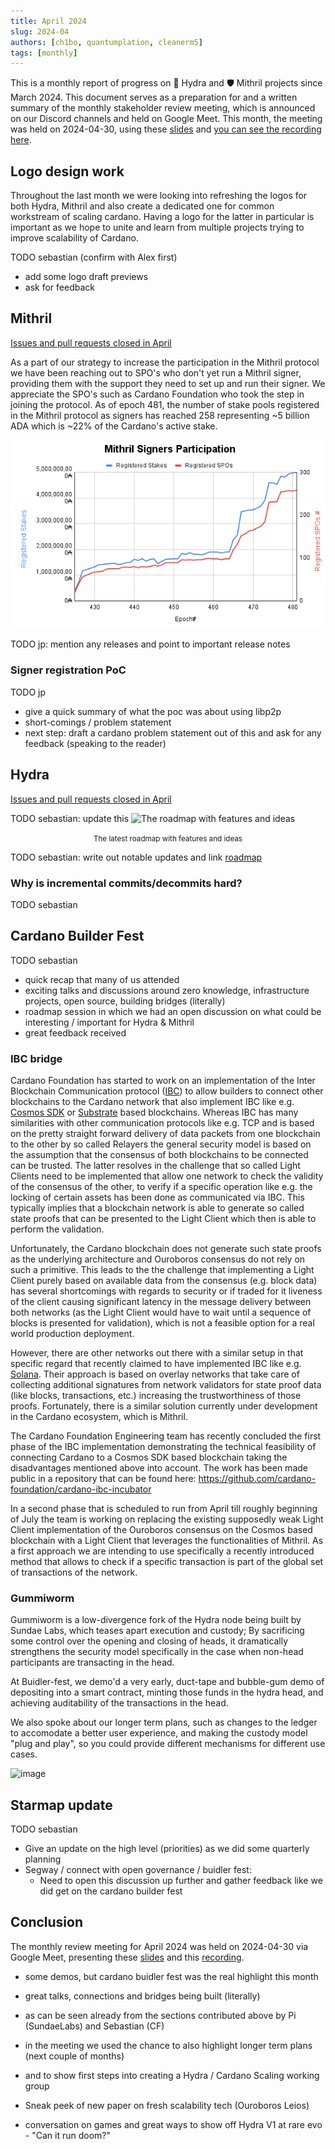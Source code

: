 ```yaml
---
title: April 2024
slug: 2024-04
authors: [ch1bo, quantumplation, cleanerm5]
tags: [monthly]
---
```


This is a monthly report of progress on 🐲 Hydra and 🛡 Mithril projects since March 2024. This document serves as a preparation for and a written summary of the monthly stakeholder review meeting, which is announced on our Discord channels and held on Google Meet. This month, the meeting was held on 2024-04-30, using these [slides][slides] and [you can see the recording here][recording].

## Logo design work

Throughout the last month we were looking into refreshing the logos for both Hydra, Mithril and also create a dedicated one for common workstream of scaling cardano. Having a logo for the latter in particular is important as we hope to unite and learn from multiple projects trying to improve scalability of Cardano.

TODO sebastian (confirm with Alex first)

- add some logo draft previews
- ask for feedback

## Mithril

[Issues and pull requests closed in
April](https://github.com/input-output-hk/mithril/issues?q=is%3Aclosed+sort%3Aupdated-desc+closed%3A2024-03-31..2024-04-30)

As a part of our strategy to increase the participation in the Mithril protocol we have been reaching out to SPO's who don't yet run a Mithril signer, providing them with the support they need to set up and run their signer. We appreciate the SPO's such as Cardano Foundation who took the step in joining the protocol. As of epoch 481, the number of stake pools registered in the Mithril protocol as signers has reached 258 representing ~5 billion ADA which is ~22% of the Cardano's active stake.

![](img/2024-04-mithril-participation.png)

TODO jp: mention any releases and point to important release notes

### Signer registration PoC

TODO jp

- give a quick summary of what the poc was about using libp2p 
- short-comings / problem statement
- next step: draft a cardano problem statement out of this and ask for any feedback (speaking to the reader)

## Hydra

[Issues and pull requests closed in
April](https://github.com/input-output-hk/hydra/issues?q=is%3Aclosed+sort%3Aupdated-desc+closed%3A2024-03-31..2024-04-30)

TODO sebastian: update this
![The roadmap with features and ideas](./img/2024-03-hydra-roadmap.jpg)
<small><center>The latest roadmap with features and ideas</center></small>

TODO sebastian: write out notable updates and link [roadmap](https://github.com/orgs/input-output-hk/projects/21/views/7)

### Why is incremental commits/decommits hard? 

TODO sebastian

## Cardano Builder Fest

TODO sebastian

- quick recap that many of us attended
- exciting talks and discussions around zero knowledge, infrastructure projects, open source, building bridges (literally)
- roadmap session in which we had an open discussion on what could be interesting / important for Hydra & Mithril
- great feedback received

### IBC bridge

Cardano Foundation has started to work on an implementation of the Inter Blockchain Communication protocol ([IBC](https://github.com/cosmos/ibc)) to allow builders to connect other blockchains to the Cardano network that also implement IBC like e.g. [Cosmos SDK](https://docs.cosmos.network/) or [Substrate](https://docs.substrate.io/) based blockchains. Whereas IBC has many similarities with other communication protocols like e.g. TCP and is based on the pretty straight forward delivery of data packets from one blockchain to the other by so called Relayers the general security model is based on the assumption that the consensus of both blockchains to be connected can be trusted. The latter resolves in the challenge that so called Light Clients need to be implemented that allow one network to check the validity of the consensus of the other, to verify if a specific operation like e.g. the locking of certain assets has been done as communicated via IBC. This typically implies that a blockchain network is able to generate so called state proofs that can be presented to the Light Client which then is able to perform the validation.

Unfortunately, the Cardano blockchain does not generate such state proofs as the underlying architecture and Ouroboros consensus do not rely on such a primitive. This leads to the the challenge that implementing a Light Client purely based on available data from the consensus (e.g. block data) has several shortcomings with regards to security or if traded for it liveness of the client causing significant latency in the message delivery between both networks (as the Light Client would have to wait until a sequence of blocks is presented for validation), which is not a feasible option for a real world production deployment.

However, there are other networks out there with a similar setup in that specific regard that recently claimed to have implemented IBC like e.g. [Solana](https://docs.picasso.network/technology/ibc/solana/). Their approach is based on overlay networks that take care of collecting additional signatures from network validators for state proof data (like blocks, transactions, etc.) increasing the trustworthiness of those proofs. Fortunately, there is a similar solution currently under development in the Cardano ecosystem, which is Mithril.

The Cardano Foundation Engineering team has recently concluded the first phase of the IBC implementation demonstrating the technical feasibility of connecting Cardano to a Cosmos SDK based blockchain taking the disadvantages mentioned above into account. The work has been made public in a repository that can be found here: https://github.com/cardano-foundation/cardano-ibc-incubator

In a second phase that is scheduled to run from April till roughly beginning of July the team is working on replacing the existing supposedly weak Light Client implementation of the Ouroboros consensus on the Cosmos based blockchain with a Light Client that leverages the functionalities of Mithril. As a first approach we are intending to use specifically a recently introduced method that allows to check if a specific transaction is part of the global set of transactions of the network.

### Gummiworm

Gummiworm is a low-divergence fork of the Hydra node being built by Sundae Labs, which teases apart execution and custody; By sacrificing some control over the opening and closing of heads, it dramatically strengthens the security model specifically in the case when non-head participants are transacting in the head.

At Buidler-fest, we demo'd a very early, duct-tape and bubble-gum demo of depositing into a smart contract, minting those funds in the hydra head, and achieving auditability of the transactions in the head.

We also spoke about our longer term plans, such as changes to the ledger to accomodate a better user experience, and making the custody model "plug and play", so you could provide different mechanisms for different use cases.

![image](https://github.com/SundaeSwap-finance/cardano-scaling-website/assets/49870/0b2907e4-43f1-4e6d-8f54-f18eeb648b8b)

## Starmap update

TODO sebastian

- Give an update on the high level (priorities) as we did some quarterly planning
- Segway / connect with open governance / buidler fest:
  - Need to open this discussion up further and gather feedback like we did get on the cardano builder fest 

## Conclusion

The monthly review meeting for April 2024 was held on 2024-04-30 via Google Meet,
presenting these [slides][slides] and this [recording][recording].

- some demos, but cardano buidler fest was the real highlight this month
- great talks, connections and bridges being built (literally)
- as can be seen already from the sections contributed above by Pi (SundaeLabs) and Sebastian (CF)

- in the meeting we used the chance to also highlight longer term plans (next couple of months)
- and to show first steps into creating a Hydra / Cardano Scaling working group
- Sneak peek of new paper on fresh scalability tech (Ouroboros Leios)
- conversation on games and great ways to show off Hydra V1 at rare evo - "Can it run doom?" 

[slides]: https://docs.google.com/presentation/d/1GwABNDvdFFF7LlgIlycyLsQub0Btd9XvwpgEYPrGQ9I/edit#slide=id.g1f87a7454a5_0_1392
[recording]: https://
